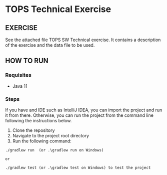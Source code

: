 # TOPS Technical Exercise

## EXERCISE
See the attached file TOPS SW Technical exercise.
It contains a description of the exercise and the data file to be used.

## HOW TO RUN
### Requisites
- Java 11

### Steps
If you have and IDE such as IntelliJ IDEA, you can import the project and run it from there. 
Otherwise, you can run the project from the command line
following the instructions below.

1. Clone the repository
2. Navigate to the project root directory
3. Run the following command:
```shell
./gradlew run  (or .\gradlew run on Windows)

or 

./gradlew test (or .\gradlew test on Windows) to test the project
```